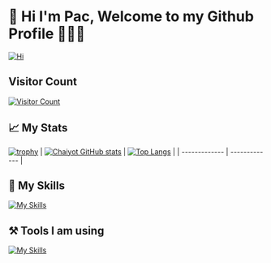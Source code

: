 # 👋  Hi I'm Pac, Welcome to my Github Profile 👨🏻‍💻


[![Hi](https://readme-typing-svg.herokuapp.com/?color=016EEA&height=22&width=400&vCenter=true&lines=Chaiyot+Mali-ngam;Back-End+Developer)](https://github.com/chaiyodcymg/)


## Visitor Count
[![Visitor Count](https://profile-counter.glitch.me/chaiyodcymg/count.svg)](https://github.com/chaiyodcymg/)



## 📈 My Stats
[![trophy](https://github-profile-trophy.vercel.app/?username=chaiyodcymg&title=MultiLanguage,Commit,Followers,Repositories,Stars&no-frame=true&theme=onedark)](https://github.com/chaiyodcymg/chaiyodcymg)
|  [![Chaiyot GitHub stats](https://github-readme-stats.vercel.app/api?username=chaiyodcymg&show_icons=true&title_color=3366ff&icon_color=FF6347&hide_border=true&theme=onedark)](https://github.com/chaiyodcymg/chaiyodcymg) | [![Top Langs](https://github-readme-stats.vercel.app/api/top-langs/?username=chaiyodcymg&&layout=compact&show_icons=true&langs_count=10&hide=Hack,vue,blade,starlark,shell&title_color=3366ff&hide_border=true&theme=onedark)](https://github.com/chaiyodcymg/chaiyodcymg)  |
| ------------- | ------------- |
 


## 🚀 My Skills
[![My Skills](https://skills.thijs.gg/icons?i=js,ts,react,html,css,nodejs,express,java,spring,kotlin,swift,py,php,laravel,mysql,mongodb,git,docker,redis,bash,linux,gradle,nginx)](https://github.com/chaiyodcymg/chaiyodcymg)

## ⚒️ Tools I am using
[![My Skills](https://skills.thijs.gg/icons?i=vscode,eclipse,postman,figma,firebase,androidstudio)](https://github.com/chaiyodcymg/chaiyodcymg)
